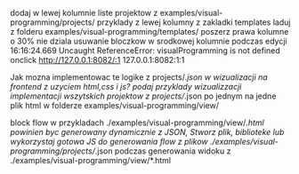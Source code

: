 dodaj w lewej kolumnie liste projektow z examples/visual-programming/projects/
przyklady z lewej kolumny z zakladki templates laduj z folderu examples/visual-programming/templates/
poszerz prawa kolumne o 30%
nie dziala usuwanie bloczkow w srodkowej kolumnie podczas edycji
16:16:24.669 Uncaught ReferenceError: visualProgramming is not defined
    onclick http://127.0.0.1:8082/:1
127.0.0.1:8082:1:1

Jak mozna implementowac te logike z projects/*.json w wizualizacji na frontend z uzyciem html,css i js?
podaj przyklady wizualizzacji implementacji wszytskich projektow z projects/*.json po jednym na jedne plik html w folderze examples/visual-programming/view/




block flow w przykladach  ./examples/visual-programming/view/*.html
powinien byc generowany dynamicznie z JSON,
Stworz plik, biblioteke  lub wykorzystaj gotowa JS do generowania flow z plikow ./examples/visual-programming/projects/*.json 
podczas generowania widoku z   ./examples/visual-programming/view/*.html